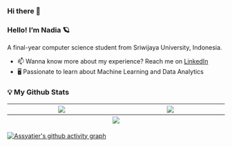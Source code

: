 ### Hi there 👋

### Hello! I’m Nadia 🪐

A final-year computer science student from Sriwijaya University, Indonesia</b>. 
- 📫 Wanna know more about my experience? Reach me on  <a href="https://www.linkedin.com/in/nadiarizkyhairunnisa/" target="_blank">LinkedIn</a>
- 🖥️ Passionate to learn about Machine Learning and Data Analytics


<h3>💡 My Github Stats</h3>
<table>
  <thead>
    <tr>
      <th width="500px">
            <img align="center" src="https://github-readme-stats.vercel.app/api?username=nadiarizkyhairunnisa&show_icons=true&include_all_commits=true&count_private=true&hide=stars&theme=calm" />    
      </th>
      <th width="500px">
          <img align="center" src="https://github-readme-stats.vercel.app/api/top-langs?username=nadiarizkyhairunnisa&hide=CSS,Javascript,HTML&langs_count=6&layout=compact&count_private=true&theme=calm" />
      </th>
    </tr>
    <tr>
       <th colspan="2">
        <img align="center" src="https://github-readme-streak-stats.herokuapp.com?user=nadiarizkyhairunnisa&theme=deuteranopia-friendly-theme&background=F5E1C0&stroke=860A2D&ring=860A2D&fire=860A2D&currStreakLabel=584139&currStreakNum=860A2D&sideNums=860A2D&sideLabels=584139&dates=584139" />
       </th>
    </tr>
  </thead>
</table>
 

[![Assyatier's github activity graph](https://github-readme-activity-graph.cyclic.app/graph?username=nadiarizkyhairunnisa&bg_color=F5E1C0&color=584139&line=860A2D&point=584139&area=true&hide_border=true)](https://github.com/nadiarizkyhairunnisa)
 
<!-- Updated on January 1st 2022 --!>
 


<!--
**nadiarizkyhairunnisa/nadiarizkyhairunnisa** is a ✨ _special_ ✨ repository because its `README.md` (this file) appears on your GitHub profile.

Here are some ideas to get you started:

- 🔭 I’m currently working on ...
- 🌱 I’m currently learning ...
- 👯 I’m looking to collaborate on ...
- 🤔 I’m looking for help with ...
- 💬 Ask me about ...
- 📫 How to reach me: ...
- 😄 Pronouns: ...
- ⚡ Fun fact: ...
-->

